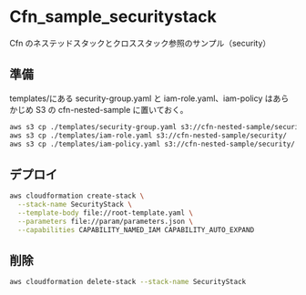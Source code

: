 # Cfn_sample_securitystack

Cfn のネステッドスタックとクロススタック参照のサンプル（security）

## 準備

templates/にある security-group.yaml と iam-role.yaml、iam-policy はあらかじめ S3 の cfn-nested-sample に置いておく。

```bash
aws s3 cp ./templates/security-group.yaml s3://cfn-nested-sample/security/
aws s3 cp ./templates/iam-role.yaml s3://cfn-nested-sample/security/
aws s3 cp ./templates/iam-policy.yaml s3://cfn-nested-sample/security/
```

## デプロイ

```bash
aws cloudformation create-stack \
  --stack-name SecurityStack \
  --template-body file://root-template.yaml \
  --parameters file://param/parameters.json \
  --capabilities CAPABILITY_NAMED_IAM CAPABILITY_AUTO_EXPAND

```

## 削除

```bash
aws cloudformation delete-stack --stack-name SecurityStack
```
